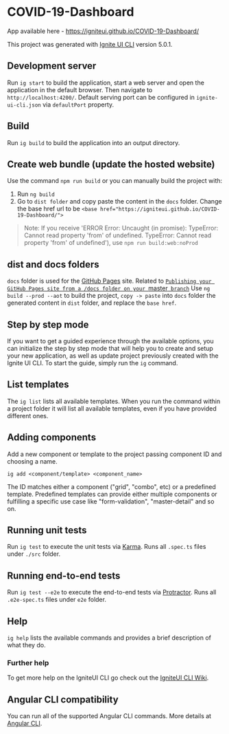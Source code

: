 # COVID-19-Dashboard

App available here - https://igniteui.github.io/COVID-19-Dashboard/

This project was generated with [Ignite UI CLI](https://github.com/IgniteUI/igniteui-cli) version 5.0.1.

## Development server

Run `ig start` to build the application, start a web server and open the application in the default browser. Then navigate to `http://localhost:4200/`. Default serving port can be configured in `ignite-ui-cli.json` via `defaultPort` property.

## Build

Run `ig build` to build the application into an output directory.

## Create web bundle (update the hosted website)
Use the command `npm run build` or you can manually build the project with:

1. Run `ng build`
2. Go to `dist folder` and copy paste the content in the `docs` folder. Change the base href url to be `<base href="https://igniteui.github.io/COVID-19-Dashboard/">`

> Note: If you receive 'ERROR Error: Uncaught (in promise): TypeError: Cannot read property 'from' of undefined. TypeError: Cannot read property 'from' of undefined'), use `npm run build:web:noProd`

## dist and docs folders

`docs` folder is used for the [GitHub Pages](https://igniteui.github.io/COVID-19-Dashboard/) site. Related to [`Publishing your GitHub Pages site from a /docs folder on your `master` branch`](https://igniteui.github.io/COVID-19-Dashboard/)
Use `ng build --prod --aot` to build the project, `copy -> paste` into `docs` folder the generated content in `dist` folder, and replace the `base href`.

## Step by step mode

If you want to get a guided experience through the available options, you can initialize the step by step mode that will help you to create and setup your new application, as well as update project previously created with the Ignite UI CLI. To start the guide, simply run the `ig` command.

## List templates

The `ig list` lists all available templates. When you run the command within a project folder it will list all available templates, even if you have provided different ones.

## Adding components

Add a new component or template to the project passing component ID and choosing a name.

`ig add <component/template> <component_name>`

The ID matches either a component ("grid", "combo", etc) or a predefined template. Predefined templates can provide either multiple components or fulfilling a specific use case like "form-validation", "master-detail" and so on.

## Running unit tests

Run `ig test` to execute the unit tests via [Karma](https://karma-runner.github.io). Runs all `.spec.ts` files under `./src` folder.

## Running end-to-end tests

Run `ig test --e2e` to execute the end-to-end tests via [Protractor](http://www.protractortest.org/). Runs all `.e2e-spec.ts` files under `e2e` folder.

## Help

`ig help` lists the available commands and provides a brief description of what they do.

### Further help

To get more help on the IgniteUI CLI go check out the [IgniteUI CLI Wiki](https://github.com/IgniteUI/igniteui-cli/wiki).

## Angular CLI compatibility
You can run all of the supported Angular CLI commands. More details at [Angular CLI](https://github.com/angular/angular-cli).

